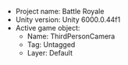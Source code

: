 <!-- UNITY CODE ASSIST INSTRUCTIONS START -->
- Project name: Battle Royale
- Unity version: Unity 6000.0.44f1
- Active game object:
  - Name: ThirdPersonCamera
  - Tag: Untagged
  - Layer: Default
<!-- UNITY CODE ASSIST INSTRUCTIONS END -->